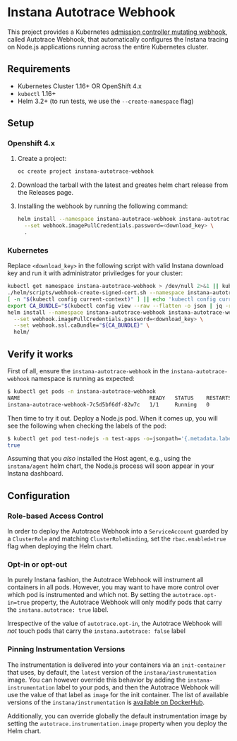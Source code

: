 # Instana Autotrace Webhook

This project provides a Kubernetes [admission controller mutating webhook](https://kubernetes.io/blog/2019/03/21/a-guide-to-kubernetes-admission-controllers/), called Autotrace Webhook, that automatically configures the Instana tracing on Node.js applications running across the entire Kubernetes cluster.

## Requirements

- Kubernetes Cluster 1.16+ OR OpenShift 4.x
- `kubectl` 1.16+
- Helm 3.2+ (to run tests, we use the `--create-namespace` flag)

## Setup

### Openshift 4.x

1. Create a project:

   ```bash
   oc create project instana-autotrace-webhook
   ```

2. Download the tarball with the latest and greates helm chart release from the Releases page.

3. Installing the webhook by running the following command:

   ```bash
   helm install --namespace instana-autotrace-webhook instana-autotrace-webhook \
     --set webhook.imagePullCredentials.password=<download_key> \
     .
   ```

### Kubernetes

Replace `<download_key>` in the following script with valid Instana download key and run it with administrator priviledges for your cluster:

```bash
kubectl get namespace instana-autotrace-webhook > /dev/null 2>&1 || kubectl create namespace instana-autotrace-webhook
./helm/scripts/webhook-create-signed-cert.sh --namespace instana-autotrace-webhook --service instana-autotrace-webhook --secret instana-autotrace-webhook-certs
[ -n "$(kubectl config current-context)" ] || echo 'kubectl config current-context is not set!'
export CA_BUNDLE="$(kubectl config view --raw --flatten -o json | jq -r '.clusters[] | select(.name == "'$(kubectl config current-context)'") | .cluster."certificate-authority-data"')"
helm install --namespace instana-autotrace-webhook instana-autotrace-webhook \
  --set webhook.imagePullCredentials.password=<download_key> \
  --set webhook.ssl.caBundle="${CA_BUNDLE}" \
  helm/
```

## Verify it works

First of all, ensure the `instana-autotrace-webhook` in the `instana-autotrace-webhook` namespace is running as expected:

```bash
$ kubectl get pods -n instana-autotrace-webhook
NAME                                         READY   STATUS    RESTARTS   AGE
instana-autotrace-webhook-7c5d5bf6df-82w7c   1/1     Running   0          12m
```

Then time to try it out.
Deploy a Node.js pod.
When it comes up, you will see the following when checking the labels of the pod:

```bash
$ kubectl get pod test-nodejs -n test-apps -o=jsonpath='{.metadata.labels.instana-autotrace-applied}'
true
```

Assuming that you _also_ installed the Host agent, e.g., using the `instana/agent` helm chart, the Node.js process will soon appear in your Instana dashboard.

## Configuration

### Role-based Access Control

In order to deploy the Autotrace Webhook into a `ServiceAccount` guarded by a `ClusterRole` and matching `ClusterRoleBinding`, set the `rbac.enabled=true` flag when deploying the Helm chart.

### Opt-in or opt-out

In purely Instana fashion, the Autotrace Webhook will instrument all containers in all pods.
However, you may want to have more control over which pod is instrumented and which not.
By setting the `autotrace.opt-in=true` property, the Autotrace Webhook will only modify pods that carry the `instana.autotrace: true` label.

Irrespective of the value of `autotrace.opt-in`, the Autotrace Webhook will _not_ touch pods that carry the `instana.autotrace: false` label

### Pinning Instrumentation Versions

The instrumentation is delivered into your containers via an `init-container` that uses, by default, the `latest` version of the `instana/instrumentation` image.
You can however override this behavior by adding the `instana-instrumentation` label to your pods, and then the Autotrace Webhook will use the value of that label as `image` for the init container.
The list of available versions of the `instana/instrumentation` is [available on DockerHub](https://hub.docker.com/v2/repositories/instana/instrumentation/tags).

Additionally, you can override globally the default instrumentation image by setting the `autotrace.instrumentation.image` property when you deploy the Helm chart.
